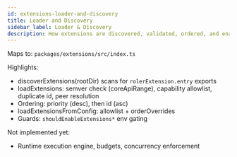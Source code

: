 ```yaml
---
id: extensions-loader-and-discovery
title: Loader and Discovery
sidebar_label: Loader & Discovery
description: How extensions are discovered, validated, ordered, and enabled
---
```


Maps to: `packages/extensions/src/index.ts`

Highlights:

- discoverExtensions(rootDir) scans for `rolerExtension.entry` exports
- loadExtensions: semver check (coreApiRange), capability allowlist, duplicate id, peer resolution
- Ordering: priority (desc), then id (asc)
- loadExtensionsFromConfig: allowlist + orderOverrides
- Guards: `shouldEnableExtensions*` env gating

Not implemented yet:

- Runtime execution engine, budgets, concurrency enforcement
